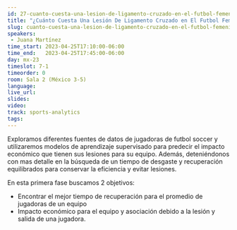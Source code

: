 ```yaml
---
id: 27-cuanto-cuesta-una-lesion-de-ligamento-cruzado-en-el-futbol-femenil
title: "¿Cuánto Cuesta Una Lesión De Ligamento Cruzado en El Futbol Femenil?"
slug: cuanto-cuesta-una-lesion-de-ligamento-cruzado-en-el-futbol-femenil
speakers:
 - Juana Martínez
time_start: 2023-04-25T17:10:00-06:00
time_end:   2023-04-25T17:45:00-06:00
day: mx-23
timeslot: 7-1
timeorder: 0
room: Sala 2 (México 3-5)
language: 
live_url: 
slides: 
video: 
track: sports-analytics
tags:
---
```



Exploramos diferentes fuentes de datos de jugadoras de futbol soccer  y utilizaremos modelos de aprendizaje supervisado para predecir el impacto económico que tienen sus lesiones para su equipo. Además, deteniéndonos con mas detalle en la búsqueda de un tiempo de desgaste y recuperación equilibrados para conservar la eficiencia y evitar lesiones. 

En esta primera fase buscamos 2 objetivos:

- Encontrar el mejor tiempo de recuperación para el promedio de jugadoras de un equipo 
- Impacto económico para el equipo y asociación debido a la lesión y salida de una jugadora.